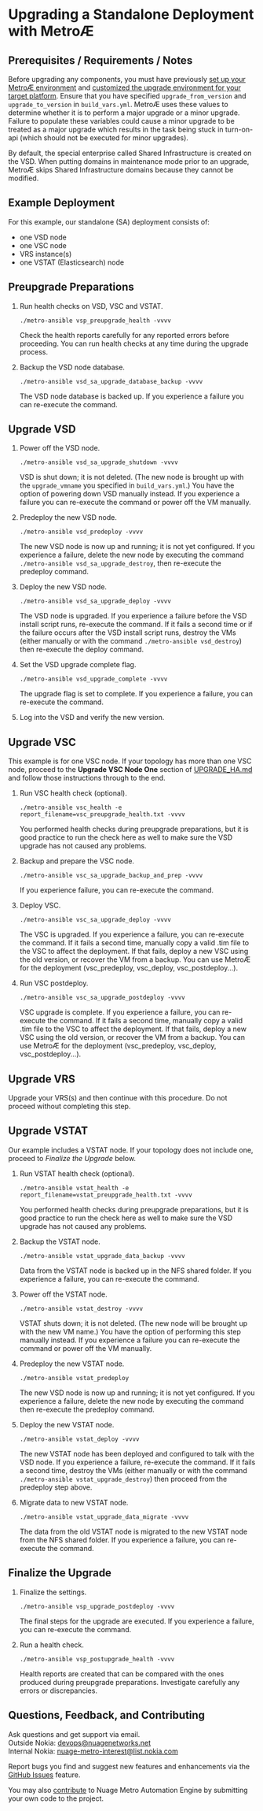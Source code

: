# Upgrading a Standalone Deployment with  Metro&#198;
## Prerequisites / Requirements / Notes
Before upgrading any components, you must have previously [set up your MetroÆ environment](SETUP.md) and [customized the upgrade environment for your target platform](CUSTOMIZE.md). Ensure that you have specified `upgrade_from_version` and `upgrade_to_version` in `build_vars.yml`. MetroÆ uses these values to determine whether it is to perform a major upgrade or a minor upgrade. Failure to populate these variables could cause a minor upgrade to be treated as a major upgrade which results in the task being stuck in turn-on-api (which should not be executed for minor upgrades).

By default, the special enterprise called Shared Infrastructure is created on the VSD. When putting domains in maintenance mode prior to an upgrade, MetroÆ skips Shared Infrastructure domains because they cannot be modified.

## Example Deployment
For this example, our standalone (SA) deployment consists of:
* one VSD node
* one VSC node
* VRS instance(s)
* one VSTAT (Elasticsearch) node


## Preupgrade Preparations
1. Run health checks on VSD, VSC and VSTAT.

     `./metro-ansible vsp_preupgrade_health -vvvv`

     Check the health reports carefully for any reported errors before proceeding. You can run health checks at any time during the upgrade process.

2. Backup the VSD node database.

     `./metro-ansible vsd_sa_upgrade_database_backup -vvvv`

    The VSD node database is backed up. If you experience a failure you can re-execute the command.

## Upgrade VSD

1. Power off the VSD node.

     `./metro-ansible vsd_sa_upgrade_shutdown -vvvv`

     VSD is shut down; it is not deleted. (The new node is brought up with the `upgrade_vmname` you specified in `build_vars.yml`.) You have the option of powering down VSD manually instead. If you experience a failure you can re-execute the command or power off the VM manually.

2. Predeploy the new VSD node.

     `./metro-ansible vsd_predeploy -vvvv`

     The new VSD node is now up and running; it is not yet configured. If you experience a failure, delete the new node by executing the command `./metro-ansible vsd_sa_upgrade_destroy`, then re-execute the predeploy command.

3. Deploy the new VSD node.

     `./metro-ansible vsd_sa_upgrade_deploy -vvvv`

     The VSD node is upgraded. If you experience a failure before the VSD install script runs, re-execute the command. If it fails a second time or if the failure occurs after the VSD install script runs, destroy the VMs (either manually or with the command `./metro-ansible vsd_destroy`) then re-execute the deploy command.

4. Set the VSD upgrade complete flag.

     `./metro-ansible vsd_upgrade_complete -vvvv`

     The upgrade flag is set to complete. If you experience a failure, you can re-execute the command.

5. Log into the VSD and verify the new version.

## Upgrade VSC
This example is for one VSC node. If your topology has more than one VSC node, proceed to the **Upgrade VSC Node One** section of  [UPGRADE_HA.md](UPGRADE_HA.md) and follow those instructions through to the end.

1. Run VSC health check (optional).

     `./metro-ansible vsc_health -e report_filename=vsc_preupgrade_health.txt -vvvv`

     You performed health checks during preupgrade preparations, but it is good practice to run the check here as well to make sure the VSD upgrade has not caused any problems.

2. Backup and prepare the VSC node.

     `./metro-ansible vsc_sa_upgrade_backup_and_prep -vvvv`
     
     If you experience failure, you can re-execute the command.

3. Deploy VSC.

     `./metro-ansible vsc_sa_upgrade_deploy -vvvv`

     The VSC is upgraded. If you experience a failure, you can re-execute the command. If it fails a second time, manually copy a valid .tim file to the VSC to affect the deployment. If that fails, deploy a new VSC using the old version, or recover the VM from a backup. You can use Metro&#198; for the deployment (vsc_predeploy, vsc_deploy, vsc_postdeploy...).

4. Run VSC postdeploy.

     `./metro-ansible vsc_sa_upgrade_postdeploy -vvvv`

     VSC upgrade is complete. If you experience a failure, you can re-execute the command. If it fails a second time, manually copy a valid .tim file to the VSC to affect the deployment. If that fails, deploy a new VSC using the old version, or recover the VM from a backup. You can use Metro&#198; for the deployment (vsc_predeploy, vsc_deploy, vsc_postdeploy...).

## Upgrade VRS
Upgrade your VRS(s) and then continue with this procedure. Do not proceed without completing this step.

## Upgrade VSTAT
Our example includes a VSTAT node. If your topology does not include one, proceed to *Finalize the Upgrade* below.

1. Run VSTAT health check (optional).

     `./metro-ansible vstat_health -e report_filename=vstat_preupgrade_health.txt -vvvv`

     You performed health checks during preupgrade preparations, but it is good practice to run the check here as well to make sure the VSD upgrade has not caused any problems.

2. Backup the VSTAT node.

     `./metro-ansible vstat_upgrade_data_backup -vvvv`

     Data from the VSTAT node is backed up in the NFS shared folder. If you experience a failure, you can re-execute the command.

3. Power off the VSTAT node.

     `./metro-ansible vstat_destroy -vvvv`

     VSTAT shuts down; it is not deleted. (The new node will be brought up with the new VM name.) You have the option of performing this step manually instead. If you experience a failure you can re-execute the command or power off the VM manually.

4. Predeploy the new VSTAT node.

     `./metro-ansible vstat_predeploy`

     The new VSD node is now up and running; it is not yet configured. If you experience a failure, delete the new node by executing the command then re-execute the predeploy command.  

5. Deploy the new VSTAT node.

     `./metro-ansible vstat_deploy -vvvv`

     The new VSTAT node has been deployed and configured to talk with the VSD node. If you experience a failure, re-execute the command. If it fails a second time, destroy the VMs (either manually or with the command `./metro-ansible vstat_upgrade_destroy`) then proceed from the predeploy step above.

6. Migrate data to new VSTAT node.

     `./metro-ansible vstat_upgrade_data_migrate -vvvv`

     The data from the old VSTAT node is migrated to the new VSTAT node from the NFS shared folder. If you experience a failure, you can re-execute the command.

## Finalize the Upgrade
1. Finalize the settings.

     `./metro-ansible vsp_upgrade_postdeploy -vvvv`

     The final steps for the upgrade are executed. If you experience a failure, you can re-execute the command.

2. Run a health check.

     `./metro-ansible vsp_postupgrade_health -vvvv`

     Health reports are created that can be compared with the ones produced during preupgrade preparations. Investigate carefully any errors or discrepancies.

## Questions, Feedback, and Contributing

Ask questions and get support via email.  
  Outside Nokia: [devops@nuagenetworks.net](mailto:deveops@nuagenetworks.net "send email to nuage-metro project")  
  Internal Nokia: [nuage-metro-interest@list.nokia.com](mailto:nuage-metro-interest@list.nokia.com "send email to nuage-metro project")  

Report bugs you find and suggest new features and enhancements via the [GitHub Issues](https://github.com/nuagenetworks/nuage-metro/issues "nuage-metro issues") feature.

You may also [contribute](../CONTRIBUTING.md) to Nuage Metro Automation Engine by submitting your own code to the project.

